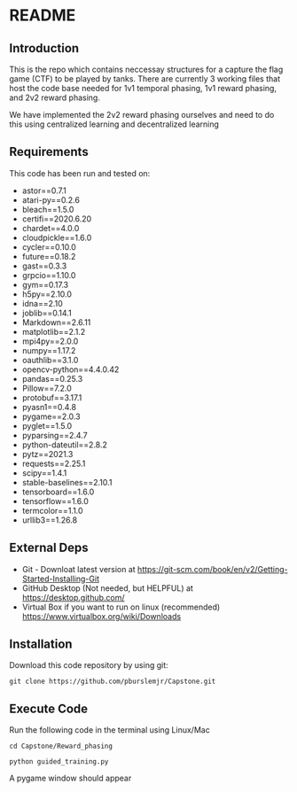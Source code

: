 # README

## Introduction

This is the repo which contains neccessay structures for a capture the flag game (CTF) to be played by tanks. There are currently 3 working files that host the code base needed for 1v1 temporal phasing, 1v1 reward phasing, and 2v2 reward phasing.

We have implemented the 2v2 reward phasing ourselves and need to do this using centralized learning and decentralized learning

## Requirements

This code has been run and tested on:

- astor==0.7.1
- atari-py==0.2.6
- bleach==1.5.0
- certifi==2020.6.20
- chardet==4.0.0
- cloudpickle==1.6.0
- cycler==0.10.0
- future==0.18.2
- gast==0.3.3
- grpcio==1.10.0
- gym==0.17.3
- h5py==2.10.0
- idna==2.10
- joblib==0.14.1
- Markdown==2.6.11
- matplotlib==2.1.2
- mpi4py==2.0.0
- numpy==1.17.2
- oauthlib==3.1.0
- opencv-python==4.4.0.42
- pandas==0.25.3
- Pillow==7.2.0
- protobuf==3.17.1
- pyasn1==0.4.8
- pygame==2.0.3
- pyglet==1.5.0
- pyparsing==2.4.7
- python-dateutil==2.8.2
- pytz==2021.3
- requests==2.25.1
- scipy==1.4.1
- stable-baselines==2.10.1
- tensorboard==1.6.0
- tensorflow==1.6.0
- termcolor==1.1.0
- urllib3==1.26.8


## External Deps

- Git - Downloat latest version at https://git-scm.com/book/en/v2/Getting-Started-Installing-Git
- GitHub Desktop (Not needed, but HELPFUL) at https://desktop.github.com/
- Virtual Box if you want to run on linux (recommended) https://www.virtualbox.org/wiki/Downloads

## Installation

Download this code repository by using git:

`git clone https://github.com/pburslemjr/Capstone.git`

## Execute Code

Run the following code in the terminal using Linux/Mac

`cd Capstone/Reward_phasing`

`python guided_training.py`

A pygame window should appear

